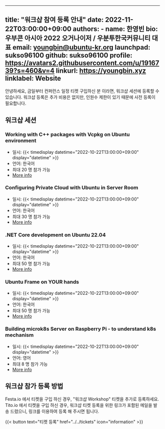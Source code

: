 
---
title: "워크샵 참여 등록 안내"
date: 2022-11-22T03:00:00+09:00
authors:
    - name: 한영빈
      bio: 우부콘 아시아 2022 오거나이저 / 우분투한국커뮤니티 대표 
      email: youngbin@ubuntu-kr.org
      launchpad: sukso96100
      github: sukso96100
      profile: https://avatars2.githubusercontent.com/u/1916739?s=460&v=4
      linkurl: https://youngbin.xyz
      linklabel: Website
---

안녕하세요, 금일부터 컨퍼런스 일정 티켓 구입하신 분 이라면, 워크샵 세션에 등록할 수 있습니다.
워크샵 등록은 추가 비용은 없지만, 인원수 제한이 있기 때문에 사전 등록이 필요합니다.

## 워크샵 세션

### Working with C++ packages with Vcpkg on Ubuntu environment
- 일시: {{< timedisplay datetime="2022-10-22T13:00:00+09:00" display="datetime" >}}
- 언어: 한국어
- 최대 20 명 참가 가능
- [More info](../../sessions/support-package-as-Vcpkg-in-linux/)

### Configuring Private Cloud with Ubuntu in Server Room
- 일시: {{< timedisplay datetime="2022-10-22T13:00:00+09:00" display="datetime" >}}
- 언어: 한국어
- 최대 30 명 참가 가능
- [More info](../../sessions/configure-private-cloud-with-ubuntu/)

### .NET Core development on Ubuntu 22.04
- 일시: {{< timedisplay datetime="2022-10-22T13:00:00+09:00" display="datetime" >}}
- 언어: 한국어
- 최대 50 명 참가 가능
- [More info](../../sessions/NET-Core-Development-in-Ubuntu/)

### Ubuntu Frame on YOUR hands
- 일시: {{< timedisplay datetime="2022-10-22T13:00:00+09:00" display="datetime" >}}
- 언어: 한국어
- 최대 50 명 참가 가능
- [More info](../../sessions/Ubuntu_Frame_on_YOUR_hands/)

### Building microk8s Server on Raspberry Pi - to understand k8s mechanism
- 일시: {{< timedisplay datetime="2022-10-22T13:00:00+09:00" display="datetime" >}}
- 언어: 영어
- 최대 8 명 참가 가능
- [More info](../../sessions/Building-microk8s-Server-on-Raspberry-Pi-to-understand-k8s-mechanism/)

## 워크샵 참가 등록 방법

Festa.io 에서 티켓을 구입 하신 경우, "워크샵 Workshop" 티켓을 추가로 등록하세요.
Tito.io 에서 티켓을 구입 하신 경우, 워크샵 티켓 등록을 위한 링크가 포함된 메일을 발송 드렸으니, 링크를 이용하여 등록 해 주시면 됩니다.

{{< button text="티켓 등록" href="../../tickets" icon="information" >}}